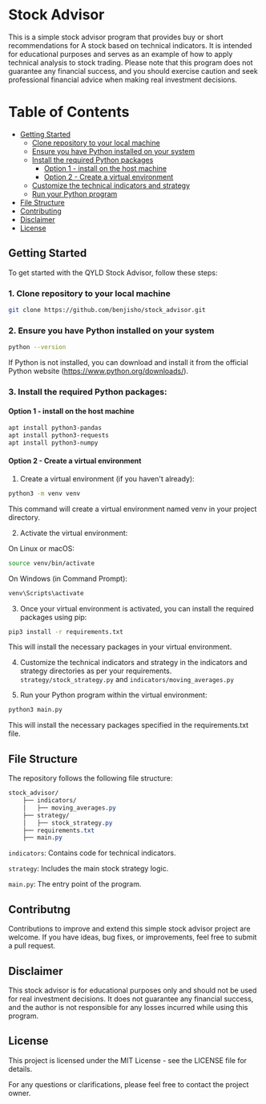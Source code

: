 # Stock Advisor

This is a simple stock advisor program that provides buy or short recommendations for A stock based on technical indicators.
It is intended for educational purposes and serves as an example of how to apply technical analysis to stock trading.
Please note that this program does not guarantee any financial success, and you should exercise caution and seek professional financial advice when making real investment decisions.

# Table of Contents
- [Getting Started](#getting-started)
    - [Clone repository to your local machine](#1-clone-repository-to-your-local-machine)
    - [Ensure you have Python installed on your system](#2-ensure-you-have-python-installed-on-your-system)
    - [Install the required Python packages](#3-install-the-required-python-packages)
        - [Option 1 - install on the host machine](#option-1---install-on-the-host-machine)
        - [Option 2 - Create a virtual environment](#option-2---create-a-virtual-environment)
    - [Customize the technical indicators and strategy](#4-customize-the-technical-indicators-and-strategy)
    - [Run your Python program](#5-run-your-python-program)
- [File Structure](#file-structure)
- [Contributing](#contributing)
- [Disclaimer](#disclaimer)
- [License](#license)

## Getting Started
To get started with the QYLD Stock Advisor, follow these steps:

### 1. Clone repository to your local machine
```bash
git clone https://github.com/benjisho/stock_advisor.git
```
### 2. Ensure you have Python installed on your system
```bash
python --version
```
If Python is not installed, you can download and install it from the official Python website (https://www.python.org/downloads/).

### 3. Install the required Python packages:
#### Option 1 - install on the host machine
```bash
apt install python3-pandas
apt install python3-requests
apt install python3-numpy
```
#### Option 2 - Create a virtual environment
1. Create a virtual environment (if you haven't already):
```bash
python3 -m venv venv
```
This command will create a virtual environment named venv in your project directory.

2. Activate the virtual environment:

On Linux or macOS:
```bash
source venv/bin/activate
```
On Windows (in Command Prompt):
```bash
venv\Scripts\activate
```
3. Once your virtual environment is activated, you can install the required packages using pip:
```bash
pip3 install -r requirements.txt
```
This will install the necessary packages in your virtual environment.

4. Customize the technical indicators and strategy in the indicators and strategy directories as per your requirements.
`strategy/stock_strategy.py` and `indicators/moving_averages.py`

5. Run your Python program within the virtual environment:
```bash
python3 main.py
```
This will install the necessary packages specified in the requirements.txt file.

## File Structure
The repository follows the following file structure:

```css
stock_advisor/
    ├── indicators/
    │   ├── moving_averages.py
    ├── strategy/
    │   ├── stock_strategy.py
    ├── requirements.txt
    ├── main.py
```

`indicators`: Contains code for technical indicators.

`strategy`: Includes the main stock strategy logic.

`main.py`: The entry point of the program.

## Contributng
Contributions to improve and extend this simple stock advisor project are welcome. If you have ideas, bug fixes, or improvements, feel free to submit a pull request.

## Disclaimer
This stock advisor is for educational purposes only and should not be used for real investment decisions. It does not guarantee any financial success, and the author is not responsible for any losses incurred while using this program.

## License
This project is licensed under the MIT License - see the LICENSE file for details.

For any questions or clarifications, please feel free to contact the project owner.
